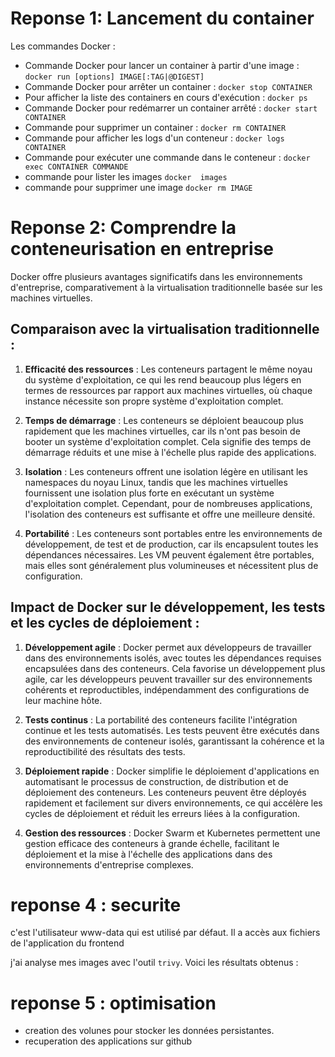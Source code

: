 # Reponse 1: Lancement du container

Les commandes Docker :

- Commande Docker pour lancer un container à partir d'une image : `docker run [options] IMAGE[:TAG|@DIGEST]`
- Commande Docker pour arrêter un container : `docker stop CONTAINER`
- Pour afficher la liste des containers en cours d'exécution : `docker ps`
- Commande Docker pour redémarrer un container arrêté : `docker start CONTAINER`
- Commande pour supprimer un container : `docker rm CONTAINER`
- Commande pour afficher les logs d'un conteneur : `docker logs CONTAINER`
- Commande pour exécuter une commande dans le conteneur : `docker exec CONTAINER COMMANDE`
- commande pour lister les images `docker  images`
- commande pour supprimer une image `docker rm IMAGE`

# Reponse 2: Comprendre la conteneurisation en entreprise

Docker offre plusieurs avantages significatifs dans les environnements d'entreprise, comparativement à la virtualisation traditionnelle basée sur les machines virtuelles.

## Comparaison avec la virtualisation traditionnelle :

1. **Efficacité des ressources** : Les conteneurs partagent le même noyau du système d'exploitation, ce qui les rend beaucoup plus légers en termes de ressources par rapport aux machines virtuelles, où chaque instance nécessite son propre système d'exploitation complet.

2. **Temps de démarrage** : Les conteneurs se déploient beaucoup plus rapidement que les machines virtuelles, car ils n'ont pas besoin de booter un système d'exploitation complet. Cela signifie des temps de démarrage réduits et une mise à l'échelle plus rapide des applications.

3. **Isolation** : Les conteneurs offrent une isolation légère en utilisant les namespaces du noyau Linux, tandis que les machines virtuelles fournissent une isolation plus forte en exécutant un système d'exploitation complet. Cependant, pour de nombreuses applications, l'isolation des conteneurs est suffisante et offre une meilleure densité.

4. **Portabilité** : Les conteneurs sont portables entre les environnements de développement, de test et de production, car ils encapsulent toutes les dépendances nécessaires. Les VM peuvent également être portables, mais elles sont généralement plus volumineuses et nécessitent plus de configuration.

## Impact de Docker sur le développement, les tests et les cycles de déploiement :

1. **Développement agile** : Docker permet aux développeurs de travailler dans des environnements isolés, avec toutes les dépendances requises encapsulées dans des conteneurs. Cela favorise un développement plus agile, car les développeurs peuvent travailler sur des environnements cohérents et reproductibles, indépendamment des configurations de leur machine hôte.

2. **Tests continus** : La portabilité des conteneurs facilite l'intégration continue et les tests automatisés. Les tests peuvent être exécutés dans des environnements de conteneur isolés, garantissant la cohérence et la reproductibilité des résultats des tests.

3. **Déploiement rapide** : Docker simplifie le déploiement d'applications en automatisant le processus de construction, de distribution et de déploiement des conteneurs. Les conteneurs peuvent être déployés rapidement et facilement sur divers environnements, ce qui accélère les cycles de déploiement et réduit les erreurs liées à la configuration.

4. **Gestion des ressources** : Docker Swarm et Kubernetes permettent une gestion efficace des conteneurs à grande échelle, facilitant le déploiement et la mise à l'échelle des applications dans des environnements d'entreprise complexes.

# reponse 4 : securite
 c'est l'utilisateur www-data qui  est utilisé par défaut. Il a accès aux fichiers de l'application du frontend 

 j'ai analyse mes images avec  l'outil `trivy`. Voici  les résultats obtenus :
# reponse 5 : optimisation 
 - creation des volunes  pour stocker les données persistantes.
 - recuperation des applications sur github 
 